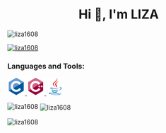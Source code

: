 <h1 align="center">Hi 👋, I'm LIZA</h1>
<p align="left"> <img src="https://komarev.com/ghpvc/?username=liza1608&label=Profile%20views&color=0e75b6&style=flat" alt="liza1608" /> </p>

<p align="left"> <a href="https://github.com/ryo-ma/github-profile-trophy"><img src="https://github-profile-trophy.vercel.app/?username=liza1608" alt="liza1608" /></a> </p>


<h3 align="left">Languages and Tools:</h3>
<p align="left"> <a href="https://www.cprogramming.com/" target="_blank"> <img src="https://raw.githubusercontent.com/devicons/devicon/master/icons/c/c-original.svg" alt="c" width="40" height="40"/> </a> <a href="https://www.w3schools.com/cpp/" target="_blank"> <img src="https://raw.githubusercontent.com/devicons/devicon/master/icons/cplusplus/cplusplus-original.svg" alt="cplusplus" width="40" height="40"/> </a> <a href="https://www.java.com" target="_blank"> <img src="https://raw.githubusercontent.com/devicons/devicon/master/icons/java/java-original.svg" alt="java" width="40" height="40"/> </a>  </p>

<p><img align="left" src="https://github-readme-stats.vercel.app/api/top-langs?username=liza1608&show_icons=true&locale=en&layout=compact" alt="liza1608" /></p>

<p>&nbsp;<img align="center" src="https://github-readme-stats.vercel.app/api?username=liza1608&show_icons=true&locale=en" alt="liza1608" /></p>

<p><img align="center" src="https://github-readme-streak-stats.herokuapp.com/?user=liza1608&" alt="liza1608" /></p>
